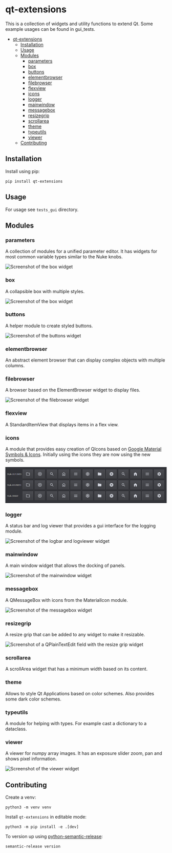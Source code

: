 # qt-extensions

This is a collection of widgets and utility functions to extend Qt.
Some example usages can be found in gui_tests.

<!-- TOC -->
* [qt-extensions](#qt-extensions)
  * [Installation](#installation)
  * [Usage](#usage)
  * [Modules](#modules)
    * [parameters](#parameters)
    * [box](#box)
    * [buttons](#buttons)
    * [elementbrowser](#elementbrowser)
    * [filebrowser](#filebrowser)
    * [flexview](#flexview)
    * [icons](#icons)
    * [logger](#logger)
    * [mainwindow](#mainwindow)
    * [messagebox](#messagebox)
    * [resizegrip](#resizegrip)
    * [scrollarea](#scrollarea)
    * [theme](#theme)
    * [typeutils](#typeutils)
    * [viewer](#viewer)
  * [Contributing](#contributing)
<!-- TOC -->

## Installation

Install using pip:
```shell
pip install qt-extensions
```

## Usage

For usage see `tests_gui` directory.

## Modules

### parameters
A collection of modules for a unified parameter editor. It has widgets for most common variable types similar to the Nuke knobs.

![Screenshot of the box widget](/.github/assets/parameter_editor.png)

### box
A collapsible box with multiple styles.

![Screenshot of the box widget](/.github/assets/box.png)

### buttons
A helper module to create styled buttons.

![Screenshot of the buttons widget](/.github/assets/buttons.png)

### elementbrowser
An abstract element browser that can display complex objects with multiple columns.

### filebrowser
A browser based on the ElementBrowser widget to display files.

![Screenshot of the filebrowser widget](/.github/assets/filebrowser.png)

### flexview
A StandardItemView that displays items in a flex view.

### icons
A module that provides easy creation of QIcons based on
[Google Material Symbols & Icons]. Initially using the icons they are now using the new
symbols.

![Screenshot of the icons](/.github/assets/icons.png)

[Google Material Symbols & Icons]: https://fonts.google.com/icons

### logger
A status bar and log viewer that provides a gui interface for the logging module.

![Screenshot of the logbar and logviewer widget](/.github/assets/logger.png)

### mainwindow
A main window widget that allows the docking of panels.

![Screenshot of the mainwindow widget](/.github/assets/mainwindow.png)

### messagebox
A QMessageBox with icons from the MaterialIcon module.

![Screenshot of the messagebox widget](/.github/assets/messagebox.png)

### resizegrip
A resize grip that can be added to any widget to make it resizable.

![Screenshot of a QPlainTextEdit field with the resize grip widget](/.github/assets/resizegrip.png)

### scrollarea
A scrollArea widget that has a minimum width based on its content.

### theme
Allows to style Qt Applications based on color schemes. Also provides some dark color schemes.

### typeutils
A module for helping with types. For example cast a dictionary to a dataclass.

### viewer
A viewer for numpy array images. It has an exposure slider zoom, pan and shows pixel information.

![Screenshot of the viewer widget](/.github/assets/viewer.png)


## Contributing

Create a venv:
```shell
python3 -m venv venv
```
Install `qt-extensions` in editable mode:
```shell
python3 -m pip install -e .[dev]
```

To version up using [python-semantic-release]:
```shell
semantic-release version
```

[python-semantic-release]: https://github.com/python-semantic-release/python-semantic-release
